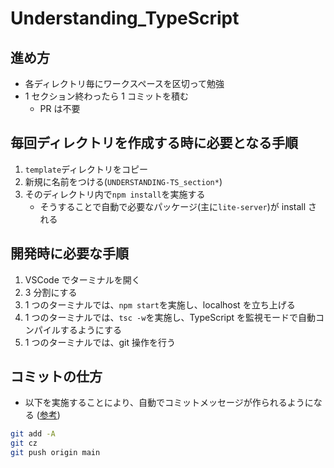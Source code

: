 # Understanding_TypeScript

## 進め方

- 各ディレクトリ毎にワークスペースを区切って勉強
- 1 セクション終わったら 1 コミットを積む
  - PR は不要

## 毎回ディレクトリを作成する時に必要となる手順

1. `template`ディレクトリをコピー
2. 新規に名前をつける(`UNDERSTANDING-TS_section*`)
3. そのディレクトリ内で`npm install`を実施する
   - そうすることで自動で必要なパッケージ(主に`lite-server`)が install される

## 開発時に必要な手順

1. VSCode でターミナルを開く
2. 3 分割にする
3. 1 つのターミナルでは、`npm start`を実施し、localhost を立ち上げる
4. 1 つのターミナルでは、`tsc -w`を実施し、TypeScript を監視モードで自動コンパイルするようにする
5. 1 つのターミナルでは、git 操作を行う

## コミットの仕方

- 以下を実施することにより、自動でコミットメッセージが作られるようになる ([参考](https://dev.classmethod.jp/articles/commitizen/))

```sh
git add -A
git cz
git push origin main
```
